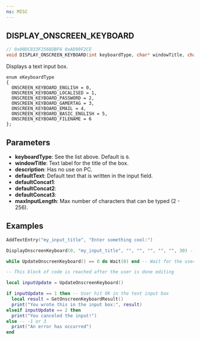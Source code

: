 ```yaml
---
ns: MISC
---
```

## DISPLAY_ONSCREEN_KEYBOARD

```c
// 0x00DC833F2568DBF6 0xAD99F2CE
void DISPLAY_ONSCREEN_KEYBOARD(int keyboardType, char* windowTitle, char* description, char* defaultText, char* defaultConcat1, char* defaultConcat2, char* defaultConcat3, int maxInputLength);
```

Displays a text input box.

```
enum eKeyboardType
{
  ONSCREEN_KEYBOARD_ENGLISH = 0,
  ONSCREEN_KEYBOARD_LOCALISED = 1,
  ONSCREEN_KEYBOARD_PASSWORD = 2,
  ONSCREEN_KEYBOARD_GAMERTAG = 3,
  ONSCREEN_KEYBOARD_EMAIL = 4,
  ONSCREEN_KEYBOARD_BASIC_ENGLISH = 5,
  ONSCREEN_KEYBOARD_FILENAME = 6
};
```

## Parameters
* **keyboardType**: See the list above. Default is `0`.
* **windowTitle**: Text label for the title of the box.
* **description**: Has no use on PC. 
* **defaultText**: Default text that is written in the input field.
* **defaultConcat1**: 
* **defaultConcat2**: 
* **defaultConcat3**: 
* **maxInputLength**: Max number of characters that can be typed (2 - 256).


## Examples
```lua
AddTextEntry("my_input_title", "Enter something cool:")

DisplayOnscreenKeyboard(0, "my_input_title", "", "", "", "", "", 30) -- Show the text input box

while UpdateOnscreenKeyboard() == 0 do Wait(0) end -- Wait for the user to stop editing

-- This block of code is reached after the user is done editing

local inputUpdate = UpdateOnscreenKeyboard()

if inputUpdate == 1 then -- User hit OK in the text input box
  local result = GetOnscreenKeyboardResult()
  print("You wrote this in the input box:", result)
elseif inputUpdate == 2 then
  print("You canceled the input!")
else -- -1 or 3
  print("An error has occurred")
end
```
